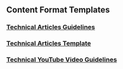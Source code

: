 ## Content Format Templates

### [Technical Articles Guidelines](/community/content-format-templates/technical_articles_guide)

### [Technical Articles Template](/community/content-format-templates/technical_articles_template.md)

### [Technical YouTube Video Guidelines](/community/content-format-templates/technical_youtube_video_guide.md)